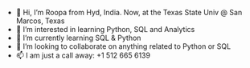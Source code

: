 - 👋 Hi, I’m Roopa  from Hyd, India.  Now, at the Texas State Univ @ San Marcos, Texas
- 👀 I’m interested in learning Python, SQL and Analytics
- 🌱 I’m currently learning SQL & Python
- 💞️ I’m looking to collaborate on anything related to Python or SQL
- 📫 I am just a call away:  +1 512 665 6139

<!---
roopaaralaguppe/roopaaralaguppe is a ✨ special ✨ repository because its `README.md` (this file) appears on your GitHub profile.
You can click the Preview link to take a look at your changes.
--->
